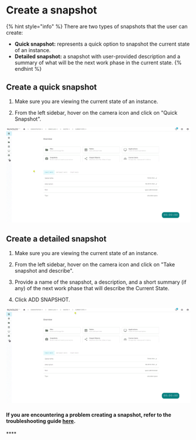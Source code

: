 # Create a snapshot

{% hint style="info" %}
There are two types of snapshots that the user can create:

* **Quick snapshot:** represents a quick option to snapshot the current state of an instance.
* **Detailed snapshot:**  a snapshot with user-provided description and a summary of what will be the next work phase in the current state.
{% endhint %}

## **Create a quick snapshot**

1. Make sure you are viewing the current state of an instance.

2. From the left sidebar, hover on the camera icon and click on "Quick Snapshot".

![](../../.gitbook/assets/quick_snapshot_ed.gif)

## Create a detailed snapshot

1. Make sure you are viewing the current state of an instance.

2. From the left sidebar, hover on the camera icon and click on "Take snapshot and describe".

3. Provide a name of the snapshot, a description, and a short summary \(if any\) of the next work phase that will describe the Current State.

4. Click ADD SNAPSHOT.

![](../../.gitbook/assets/detailed_snapshot_ed.gif)

#### If you are encountering a problem creating a snapshot, refer to the troubleshooting guide [here](../../troubleshooting/authorization-issues/cannot-create-a-snapshot.md).

\*\*\*\*

